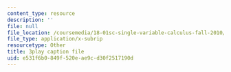 ```yaml
---
content_type: resource
description: ''
file: null
file_location: /coursemedia/18-01sc-single-variable-calculus-fall-2010/e531f6b0849f520eae9cd30f2517190d_aeXp1zC6Hls.vtt
file_type: application/x-subrip
resourcetype: Other
title: 3play caption file
uid: e531f6b0-849f-520e-ae9c-d30f2517190d
---
```

